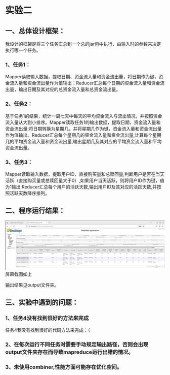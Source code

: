 # 实验二

## 一、总体设计框架：
我设计的框架是将三个任务汇总到一个总的jar包中执行，由输入时的参数来决定执行哪一个任务。
### 1、任务1：
Mapper读取输入数据，提取日期、资金流入量和资金流出量，将日期作为键，资金流入量和资金流出量作为值输出；Reducer汇总每个日期的资金流入量和资金流出量，输出日期及其对应的总资金流入量和总资金流出量。
### 2、任务2：
基于任务1的结果，统计一周七天中每天的平均资金流入与流出情况，并按照资金流入量从大到小排序。Mapper读取任务1的输出数据，提取日期、资金流入量和资金流出量;将日期转换为星期几，并将星期几作为键，资金流入量和资金流出量作为值输出。Reducer汇总每个星期几的资金流入量和资金流出量,计算每个星期几的平均资金流入量和资金流出量,输出星期几及其对应的平均资金流入量和平均资金流出量。
### 3、任务3：
Mapper读取输入数据，提取用户ID、直接购买量和总赎回量,判断用户是否在当天活跃（直接购买量或总赎回量大于0）,如果用户当天活跃，则将用户ID作为键，值为1输出;Reducer汇总每个用户的活跃天数,输出用户ID及其对应的活跃天数,并按照活跃天数降序排列。

## 二、程序运行结果：
![](屏幕截图%202024-11-14%20202842.png)
屏幕截图如上

输出结果见output文件夹。

## 三、实验中遇到的问题：
### 1、任务4没有找到很好的方法来完成
任务4我没有找到很好的代码方法来完成：（
### 2、在每次运行不同任务时需要手动规定输出路径，否则会出现output文件夹存在而导致mapreduce运行出错的情况。
### 3、未使用combiner,性能方面可能存在优化空间。
